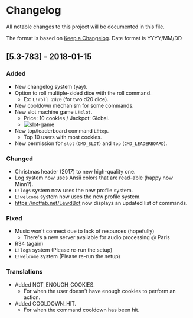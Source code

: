 # Changelog
All notable changes to this project will be documented in this file.

The format is based on [Keep a Changelog](http://keepachangelog.com/en/1.0.0/).
Date format is YYYY/MM/DD

## [5.3-783] - 2018-01-15
### Added
- New changelog system (yay).
- Option to roll multiple-sided dice with the roll command. 
  - Ex: `L!roll 2d20` (for two d20 dice).
- New cooldown mechanism for some commands.
- New slot machine game `L!slot`.
  - Price: 10 cookies / Jackpot: Global.
  - ![slot-game](https://image.prntscr.com/image/MXCNU4WKSyi1edmj3C_AYQ.png)
- New top/leaderboard command `L!top`.
  - Top 10 users with most cookies.
- New permission for `slot` (`CMD_SLOT`) and `top` (`CMD_LEADERBOARD`).

### Changed
- Christmas header (2017) to new high-quality one.
- Log system now uses Ansii colors that are read-able (happy now Minn?).
- `L!logs` system now uses the new profile system.
- `L!welcome` system now uses the new profile system.
- https://notfab.net/LewdBot now displays an updated list of commands.

### Fixed
- Music won't connect due to lack of resources (hopefully)
  - There's a new server available for audio processing @ Paris
- R34 (again)
- `L!logs` system (Please re-run the setup)
- `L!welcome` system (Please re-run the setup)

### Translations
- Added NOT_ENOUGH_COOKIES.
  - For when the user doesn't have enough cookies to perform an action.
- Added COOLDOWN_HIT.
  - For when the command cooldown has been hit.